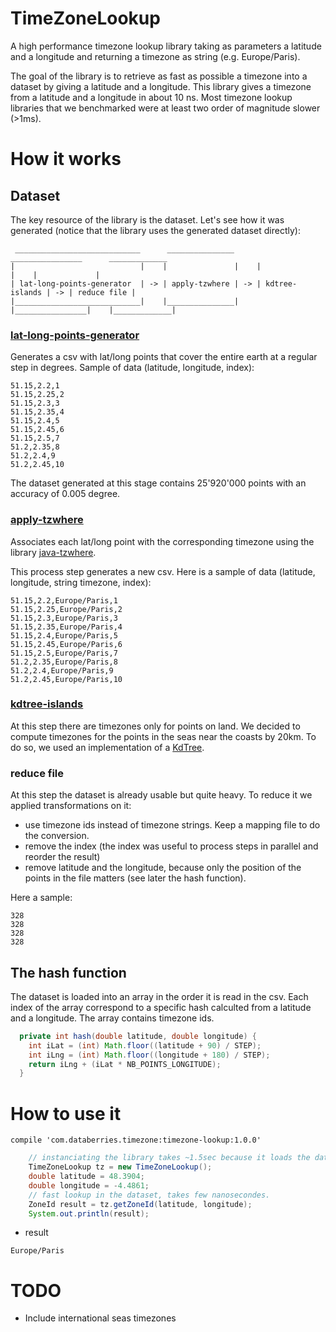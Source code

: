 # TimeZoneLookup

A high performance timezone lookup library taking as parameters a latitude and a longitude and returning a timezone as string (e.g. Europe/Paris). 

The goal of the library is to retrieve as fast as possible a timezone into a dataset by giving a latitude and a longitude. This library gives a timezone from a latitude and a longitude in about 10 ns. Most timezone lookup libraries that we benchmarked were at least two order of magnitude slower (>1ms).


# How it works

## Dataset 

The key resource of the library is the dataset. Let's see how it was generated (notice that the library uses the generated dataset directly):  

```
 ____________________________      _______________      ________________      _____________
|                            |    |               |    |                |    |             |
| lat-long-points-generator  | -> | apply-tzwhere | -> | kdtree-islands | -> | reduce file |
|____________________________|    |_______________|    |________________|    |_____________|
```

### [lat-long-points-generator](https://github.com/databerries/lat-long-points-generator)
Generates a csv with lat/long points that cover the entire earth at a regular step in degrees. Sample of data (latitude, longitude, index): 

```
51.15,2.2,1
51.15,2.25,2
51.15,2.3,3
51.15,2.35,4
51.15,2.4,5
51.15,2.45,6
51.15,2.5,7
51.2,2.35,8
51.2,2.4,9
51.2,2.45,10
```
The dataset generated at this stage contains 25'920'000 points with an accuracy of 0.005 degree.

### [apply-tzwhere](https://github.com/databerries/apply-tzwhere)

Associates each lat/long point with the corresponding timezone using the library [java-tzwhere](https://github.com/sensoranalytics/java-tzwhere/).

This process step generates a new csv. Here is a sample of data (latitude, longitude, string timezone, index):

```
51.15,2.2,Europe/Paris,1
51.15,2.25,Europe/Paris,2
51.15,2.3,Europe/Paris,3
51.15,2.35,Europe/Paris,4
51.15,2.4,Europe/Paris,5
51.15,2.45,Europe/Paris,6
51.15,2.5,Europe/Paris,7
51.2,2.35,Europe/Paris,8
51.2,2.4,Europe/Paris,9
51.2,2.45,Europe/Paris,10
```

### [kdtree-islands](https://github.com/databerries/neareast-tz)

At this step there are timezones only for points on land. We decided to compute timezones for the points in the seas near the coasts by 20km. To do so, we used an implementation of a [KdTree](https://github.com/phishman3579/java-algorithms-implementation/blob/master/src/com/jwetherell/algorithms/data_structures/KdTree.java).

### reduce file

At this step the dataset is already usable but quite heavy. To reduce it we applied transformations on it:
* use timezone ids instead of timezone strings. Keep a mapping file to do the conversion. 
* remove the index (the index was useful to process steps in parallel and reorder the result)
* remove latitude and the longitude, because only the position of the points in the file matters (see later the hash function).

Here a sample:
```
328
328
328
328
```

## The hash function 
The dataset is loaded into an array in the order it is read in the csv. Each index of the array correspond to a specific hash calculted from a latitude and a longitude. The array contains timezone ids.

```java
  private int hash(double latitude, double longitude) {
    int iLat = (int) Math.floor((latitude + 90) / STEP);
    int iLng = (int) Math.floor((longitude + 180) / STEP);
    return iLng + (iLat * NB_POINTS_LONGITUDE);
  }
```

# How to use it 

```
compile 'com.databerries.timezone:timezone-lookup:1.0.0'
```

```java
    // instanciating the library takes ~1.5sec because it loads the dataset.
    TimeZoneLookup tz = new TimeZoneLookup();
    double latitude = 48.3904;
    double longitude = -4.4861;
    // fast lookup in the dataset, takes few nanosecondes.
    ZoneId result = tz.getZoneId(latitude, longitude);
    System.out.println(result);
```

* result

```
Europe/Paris
```

# TODO
- Include international seas timezones
